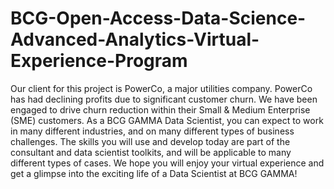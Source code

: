 # BCG-Open-Access-Data-Science-Advanced-Analytics-Virtual-Experience-Program
Our client for this project is PowerCo, a major utilities company. PowerCo has had declining profits due to significant customer churn. We have been engaged to drive churn reduction within their Small &amp; Medium Enterprise (SME) customers.  As a BCG GAMMA Data Scientist, you can expect to work in many different industries, and on many different types of business challenges. The skills you will use and develop today are part of the consultant and data scientist toolkits, and will be applicable to many different types of cases.  We hope you will enjoy your virtual experience and get a glimpse into the exciting life of a Data Scientist at BCG GAMMA!
